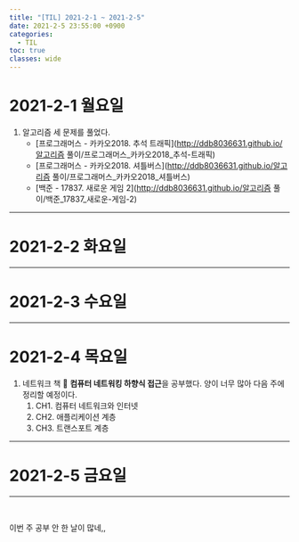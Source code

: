 ```yaml
---
title: "[TIL] 2021-2-1 ~ 2021-2-5"
date: 2021-2-5 23:55:00 +0900
categories:
  - TIL
toc: true
classes: wide
---
```


# 2021-2-1 월요일

1. 알고리즘 세 문제를 풀었다.
   - [프로그래머스 - 카카오2018. 추석 트래픽](http://ddb8036631.github.io/알고리즘 풀이/프로그래머스_카카오2018_추석-트래픽)
   - [프로그래머스 - 카카오2018. 셔틀버스](http://ddb8036631.github.io/알고리즘 풀이/프로그래머스_카카오2018_셔틀버스)
   - [백준 - 17837. 새로운 게임 2](http://ddb8036631.github.io/알고리즘 풀이/백준_17837_새로운-게임-2)

---

# 2021-2-2 화요일

---

# 2021-2-3 수요일
---

# 2021-2-4 목요일
1. 네트워크 책 📕 **컴퓨터 네트워킹 하향식 접근**을 공부했다. 양이 너무 많아 다음 주에 정리할 예정이다.
    1. CH1. 컴퓨터 네트워크와 인터넷
    2. CH2. 애플리케이션 계층
    3. CH3. 트랜스포트 계층

---

# 2021-2-5 금요일

---

<br>

이번 주 공부 안 한 날이 많네,,